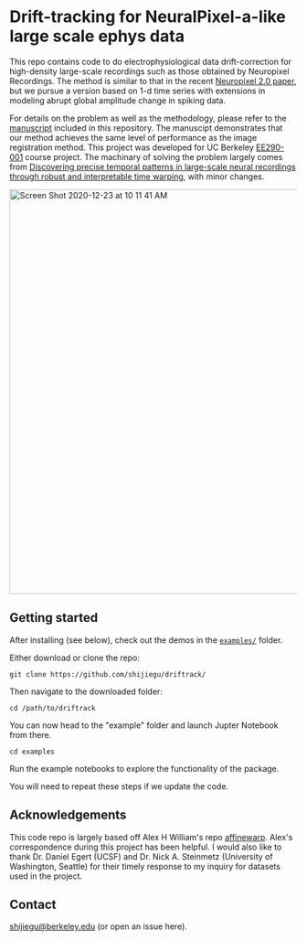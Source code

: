 # Drift-tracking for NeuralPixel-a-like large scale ephys data

This repo contains code to do electrophysiological data drift-correction for high-density large-scale recordings such as those obtained by Neuropixel Recordings. The method is similar to that in the recent [Neuropixel 2.0 paper](https://www.biorxiv.org/content/10.1101/2020.03.02.974014v2.full), but we pursue a version based on 1-d time series with extensions in modeling abrupt global amplitude change in spiking data. 

For details on the problem as well as the methodology, please refer to the [manuscript](https://github.com/shijiegu/driftrack/blob/master/Drift_Tracking_Manuscript.pdf) included in this repository. The manuscipt demonstrates that our method achieves the same level of performance as the image registration method. This project was developed for UC Berkeley [EE290-001](https://people.eecs.berkeley.edu/~yima/courses/EE290-Fall2019/EE290-2019-syllabus.pdf) course project. The machinary of solving the problem largely comes from [Discovering precise temporal patterns in large-scale neural recordings through robust and interpretable time warping](https://doi.org/10.1016/j.neuron.2019.10.020), with minor changes.


<img width="708" alt="Screen Shot 2020-12-23 at 10 11 41 AM" src="https://user-images.githubusercontent.com/29357775/103011078-52bae600-4507-11eb-9bbe-58d44242a942.png">

## Getting started

After installing (see below), check out the demos in the [`examples/`](https://github.com/shijiegu/driftrack/tree/master/examples) folder.

Either download or clone the repo:

```
git clone https://github.com/shijiegu/driftrack/
```

Then navigate to the downloaded folder:

```
cd /path/to/driftrack
```

You can now head to the "example" folder and launch Jupter Notebook from there.

```
cd examples
```

Run the example notebooks to explore the functionality of the package. 


You will need to repeat these steps if we update the code.

## Acknowledgements
This code repo is largely based off Alex H William's repo [affinewarp](https://github.com/ahwillia/affinewarp). Alex's correspondence during this project has been helpful.
I would also like to thank Dr. Daniel Egert (UCSF) and Dr. Nick A. Steinmetz (University of Washington, Seattle) for their timely response to my inquiry for datasets used in the project.

## Contact

shijiegu@berkeley.edu (or open an issue here).
